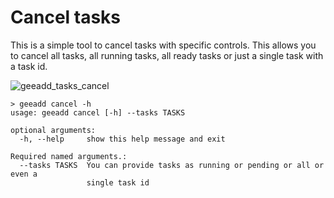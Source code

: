 # Cancel tasks

This is a simple tool to cancel tasks with specific controls. This allows you to cancel all tasks, all running tasks, all ready tasks or just a single task with a task id.

![geeadd_tasks_cancel](https://user-images.githubusercontent.com/6677629/80340449-a6691880-882e-11ea-8683-aad1fc2e81c0.gif)

```
> geeadd cancel -h
usage: geeadd cancel [-h] --tasks TASKS

optional arguments:
  -h, --help     show this help message and exit

Required named arguments.:
  --tasks TASKS  You can provide tasks as running or pending or all or even a
                 single task id
```
